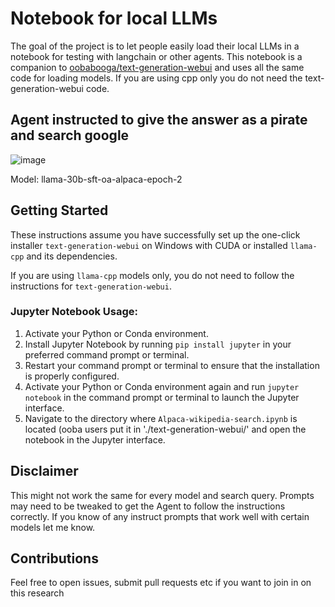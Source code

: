 


# Notebook for local LLMs

The goal of the project is to let people easily load their local LLMs in a notebook for testing with langchain or other agents. This notebook is a companion to [oobabooga/text-generation-webui](https://github.com/oobabooga/text-generation-webui) and uses all the same code for loading models. If you are using cpp only you do not need the text-generation-webui code.

## Agent instructed to give the answer as a pirate and search google
![image](https://i.imgur.com/pt4XYcL.png)

Model: llama-30b-sft-oa-alpaca-epoch-2

## Getting Started
These instructions assume you have successfully set up the one-click installer `text-generation-webui` on Windows with CUDA or installed `llama-cpp` and its dependencies.

If you are using `llama-cpp` models only, you do not need to follow the instructions for `text-generation-webui`.

### Jupyter Notebook Usage:
1. Activate your Python or Conda environment.
2. Install Jupyter Notebook by running `pip install jupyter` in your preferred command prompt or terminal.
3. Restart your command prompt or terminal to ensure that the installation is properly configured.
4. Activate your Python or Conda environment again and run `jupyter notebook` in the command prompt or terminal to launch the Jupyter interface.
5. Navigate to the directory where `Alpaca-wikipedia-search.ipynb` is located (ooba users put it in './text-generation-webui/' and open the notebook in the Jupyter interface.


## Disclaimer
This might not work the same for every model and search query. Prompts may need to be tweaked to get the Agent to follow the instructions correctly. If you know of any instruct prompts that work well with certain models let me know.


## Contributions
Feel free to open issues, submit pull requests etc if you want to join in on this research


